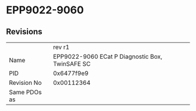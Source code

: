 # EPP9022-9060

## Revisions
<table>
<tr>
<td></td>
<td>rev r1</td>
</tr>
<tr>
<td>Name</td>
<td>EPP9022-9060 ECat P Diagnostic Box, TwinSAFE SC</td>
</tr>
<tr>
<td>PID</td>
<td>0x6477f9e9</td>
</tr>
<tr>
<td>Revision No</td>
<td>0x00112364</td>
</tr>
<tr>
<td>Same PDOs as</td>
<td></td>
</tr>
</table>

